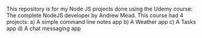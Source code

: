 This repository is for my Node JS projects done using the Udemy course: The complete NodeJS developer by Andrew Mead.
This course had 4 projects:
  a) A simple command line notes app
  b) A Weather app
  c) A Tasks app
  d) A chat messaging app
